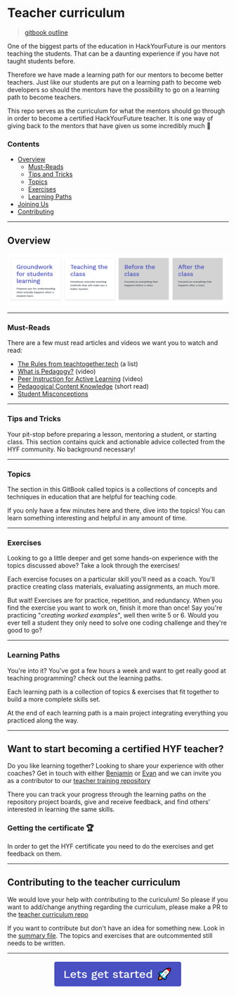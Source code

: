 # Teacher curriculum

> [gitbook outline](https://hyfbe.gitbook.io/teacher-curriculum/)

One of the biggest parts of the education in HackYourFuture is our mentors teaching the students. That can be a daunting experience if you have not taught students before.

Therefore we have made a learning path for our mentors to become better teachers. Just like our students are put on a learning path to become web developers so should the mentors have the possibility to go on a learning path to become teachers.

This repo serves as the curriculum for what the mentors should go through in order to become a certified HackYourFuture teacher. It is one way of giving back to the mentors that have given us some incredibly much 🥇

### Contents

- [Overview](#overview)
  - [Must-Reads](#must-reads)
  - [Tips and Tricks](#tips-and-tricks)
  - [Topics](#topics)
  - [Exercises](#exercises)
  - [Learning Paths](#learning-paths)
- [Joining Us](#joining-us)
- [Contributing](#contributing-to-the-teacher-curriculum)
<!-- [Workshops](#workshops) -->

---

## Overview

![Learning paths](./assets/learning-paths.PNG)

---

### Must-Reads

There are a few must read articles and videos we want you to watch and read:
- [The Rules from teachtogether.tech](https://teachtogether.tech/#the-rules) (a list)
- [What is Pedagogy?](https://www.youtube.com/watch?v=QcpwEoW1uY8) (video)
- [Peer Instruction for Active Learning](https://www.youtube.com/watch?v=Z9orbxoRofI) (video)
- [Pedagogical Content Knowledge](https://teachtogether.tech/#s:pck) (short read)
- [Student Misconceptions](https://teachtogether.tech/#s:pck-misunderstand)

---

### Tips and Tricks

Your pit-stop before preparing a lesson, mentoring a student, or starting class.  This section contains quick and actionable advice collected from the HYF community.  No background necessary!

---

### Topics

The section in this GitBook called topics is a collections of concepts and techniques in education that are helpful for teaching code.

If you only have a few minutes here and there, dive into the topics! You can learn something interesting and helpful in any amount of time.

---

### Exercises

Looking to go a little deeper and get some hands-on experience with the topics discussed above?  Take a look through the exercises!

Each exercise focuses on a particular skill you'll need as a coach. You'll practice creating class materials, evaluating assignments, an much more.

But wait! Exercises are for practice, repetition, and redundancy. When you find the exercise you want to work on, finish it more than once! Say you're practicing "_creating worked examples_", well then write 5 or 6.  Would you ever tell a student they only need to solve one coding challenge and they're good to go?

---

### Learning Paths

You're into it? You've got a few hours a week and want to get really good at teaching programming?  check out the learning paths.

Each learning path is a collection of topics & exercises that fit together to build a more complete skills set.

At the end of each learning path is a main project integrating everything you practiced along the way.

---

## Want to start becoming a certified HYF teacher?

Do you like learning together? Looking to share your experience with other coaches? Get in touch with either [Benjamin](mailto:benjami@hackyourfuture.dk) or [Evan](mailto:evan@hackyourfuture.be) and we can invite you as a contributor to our [teacher training repository](https://github.com/HackYourFuture-CPH/teacher-curriculum-exercise-tracker)

There you can track your progress through the learning paths on the repository project boards, give and receive feedback, and find others' interested in learning the same skills.

### Getting the certificate 🏆

In order to get the HYF certificate you need to do the exercises and get feedback on them.

---


<!--
## Workshops

Schedules, slide shows, materials, and guides for running your own in-person workshops using the materials in this repo.

---
-->

## Contributing to the teacher curriculum

We would love your help with contributing to the curiculum! So please if you want to add/change anything regarding the curriculum, please make a PR to the [teacher curriculum repo](https://github.com/HackYourFuture-CPH/teacher-curriculum/)

If you want to contribute but don't have an idea for something new. Look in the [summary file](./SUMMARY.md). The topics and exercises that are outcommented still needs to be written.

---

<p align="center">
  <a href="./learning-paths/groundwork-for-student-learning.md">
    <img width="300px" alt="Lets get started" src="./assets/lets-get-started.png" />
  </a>
</p>

